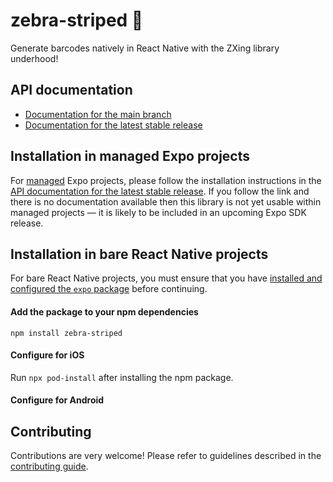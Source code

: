 # zebra-striped 🦓

Generate barcodes natively in React Native with the ZXing library underhood!

## API documentation

- [Documentation for the main branch](https://github.com/expo/expo/blob/main/docs/pages/versions/unversioned/sdk/ee.ww.pp#readme.md)
- [Documentation for the latest stable release](https://docs.expo.dev/versions/latest/sdk/ee.ww.pp#readme/)

## Installation in managed Expo projects

For [managed](https://docs.expo.dev/archive/managed-vs-bare/) Expo projects, please follow the installation instructions in the [API documentation for the latest stable release](#api-documentation). If you follow the link and there is no documentation available then this library is not yet usable within managed projects &mdash; it is likely to be included in an upcoming Expo SDK release.

## Installation in bare React Native projects

For bare React Native projects, you must ensure that you have [installed and configured the `expo` package](https://docs.expo.dev/bare/installing-expo-modules/) before continuing.

#### Add the package to your npm dependencies

```
npm install zebra-striped
```

#### Configure for iOS

Run `npx pod-install` after installing the npm package.

#### Configure for Android

## Contributing

Contributions are very welcome! Please refer to guidelines described in the [contributing guide](https://github.com/expo/expo#contributing).
